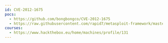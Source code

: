 ```yaml
---
id: CVE-2012-1675
pocs:
  - https://github.com/bongbongco/CVE-2012-1675
  - https://raw.githubusercontent.com/rapid7/metasploit-framework/master/modules/auxiliary/scanner/oracle/tnspoison_checker.rb
courses:
  - https://www.hackthebox.eu/home/machines/profile/131
---
```

